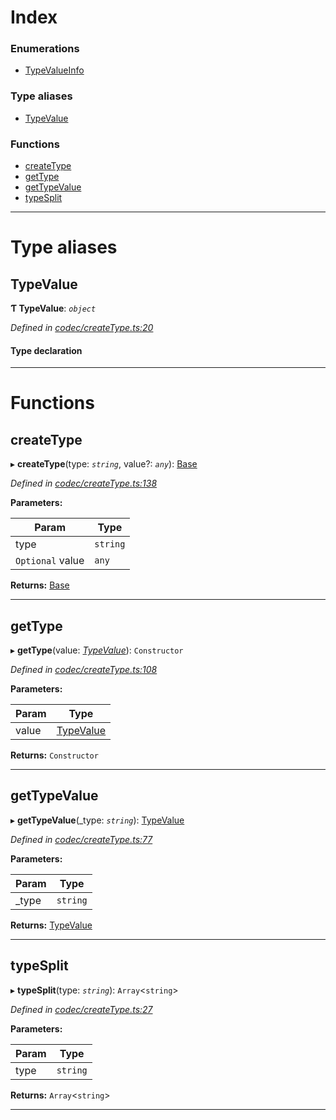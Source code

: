 

# Index

### Enumerations

* [TypeValueInfo](../enums/_codec_createtype_.typevalueinfo.md)

### Type aliases

* [TypeValue](_codec_createtype_.md#typevalue)

### Functions

* [createType](_codec_createtype_.md#createtype)
* [getType](_codec_createtype_.md#gettype)
* [getTypeValue](_codec_createtype_.md#gettypevalue)
* [typeSplit](_codec_createtype_.md#typesplit)

---

# Type aliases

<a id="typevalue"></a>

##  TypeValue

**Ƭ TypeValue**: *`object`*

*Defined in [codec/createType.ts:20](https://github.com/polkadot-js/api/blob/c7cd9cd/packages/types/src/codec/createType.ts#L20)*

#### Type declaration

___

# Functions

<a id="createtype"></a>

##  createType

▸ **createType**(type: *`string`*, value?: *`any`*): [Base](../classes/_codec_base_.base.md)

*Defined in [codec/createType.ts:138](https://github.com/polkadot-js/api/blob/c7cd9cd/packages/types/src/codec/createType.ts#L138)*

**Parameters:**

| Param | Type |
| ------ | ------ |
| type | `string` |
| `Optional` value | `any` |

**Returns:** [Base](../classes/_codec_base_.base.md)

___
<a id="gettype"></a>

##  getType

▸ **getType**(value: *[TypeValue](_codec_createtype_.md#typevalue)*): `Constructor`

*Defined in [codec/createType.ts:108](https://github.com/polkadot-js/api/blob/c7cd9cd/packages/types/src/codec/createType.ts#L108)*

**Parameters:**

| Param | Type |
| ------ | ------ |
| value | [TypeValue](_codec_createtype_.md#typevalue) |

**Returns:** `Constructor`

___
<a id="gettypevalue"></a>

##  getTypeValue

▸ **getTypeValue**(_type: *`string`*): [TypeValue](_codec_createtype_.md#typevalue)

*Defined in [codec/createType.ts:77](https://github.com/polkadot-js/api/blob/c7cd9cd/packages/types/src/codec/createType.ts#L77)*

**Parameters:**

| Param | Type |
| ------ | ------ |
| _type | `string` |

**Returns:** [TypeValue](_codec_createtype_.md#typevalue)

___
<a id="typesplit"></a>

##  typeSplit

▸ **typeSplit**(type: *`string`*): `Array`<`string`>

*Defined in [codec/createType.ts:27](https://github.com/polkadot-js/api/blob/c7cd9cd/packages/types/src/codec/createType.ts#L27)*

**Parameters:**

| Param | Type |
| ------ | ------ |
| type | `string` |

**Returns:** `Array`<`string`>

___

